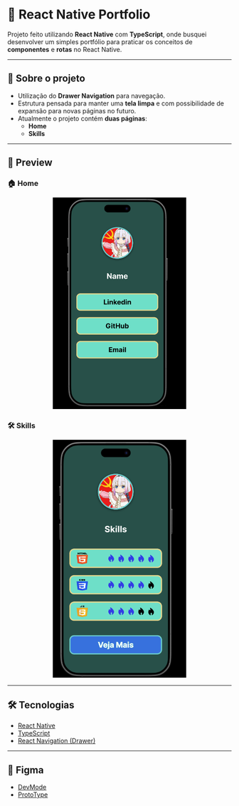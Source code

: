 # 📱 React Native Portfolio

Projeto feito utilizando **React Native** com **TypeScript**, onde busquei desenvolver um simples portfólio para praticar os conceitos de **componentes** e **rotas** no React Native.  

---

## 🚀 Sobre o projeto
- Utilização do **Drawer Navigation** para navegação.  
- Estrutura pensada para manter uma **tela limpa** e com possibilidade de expansão para novas páginas no futuro.  
- Atualmente o projeto contém **duas páginas**:
  - **Home**
  - **Skills**

---

## 📸 Preview

### 🏠 Home
<p align="center">
  <img src=".github/Home.PNG" alt="Home Screen" width="300" />
</p>

### 🛠️ Skills
<p align="center">
  <img src=".github/skills.PNG" alt="Skills Screen" width="300" />
</p>

---

## 🛠️ Tecnologias
- [React Native](https://reactnative.dev/)  
- [TypeScript](https://www.typescriptlang.org/)  
- [React Navigation (Drawer)](https://reactnavigation.org/docs/drawer-navigator)  

---

## 🎨 Figma
- [DevMode](https://www.figma.com/design/p05J1cnyVzpN7WcCjjMFQW/Native-First-Portif%C3%B3io?node-id=1-2&m=dev&t=uhbfExRnQzmJ8qHt-1)  
- [ProtoType](https://www.figma.com/proto/p05J1cnyVzpN7WcCjjMFQW/Native-First-Portif%C3%B3io?node-id=1-2&t=uhbfExRnQzmJ8qHt-1)  
